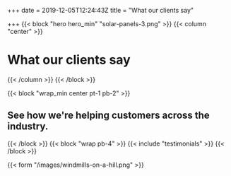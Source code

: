 +++
date = 2019-12-05T12:24:43Z
title = "What our clients say"

+++
{{< block "hero hero_min" "solar-panels-3.png" >}}
{{< column "center" >}}

# What our clients say

{{< /column >}}
{{< /block >}}

{{< block "wrap_min center pt-1 pb-2" >}}

## See how we're helping customers across the industry.

{{< /block >}} {{< block "wrap pb-4" >}} {{< include "testimonials" >}} {{< /block >}}

{{< form "/images/windmills-on-a-hill.png" >}}